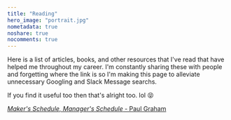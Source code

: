 ```yaml
---
title: "Reading"
hero_image: "portrait.jpg"
nometadata: true
noshare: true
nocomments: true
---
```


Here is a list of articles, books, and other resources that I've read that have
helped me throughout my career. I'm constantly sharing these with people and 
forgetting where the link is so I'm making this page to alleviate unnecessary 
Googling and Slack Message searchs. 

If you find it useful too then that's alright too. lol :stuck_out_tongue_closed_eyes:

[*Maker's Schedule, Manager's Schedule* - Paul Graham](http://www.paulgraham.com/makersschedule.html)
